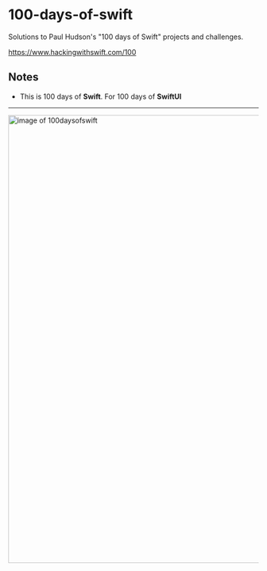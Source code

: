 # 100-days-of-swift

Solutions to Paul Hudson's "100 days of Swift" projects and challenges.

https://www.hackingwithswift.com/100


## Notes
- This is 100 days of **Swift**. For 100 days of **SwiftUI** 

---

<img src="https://i.ytimg.com/vi/RB5nWzdl-b8/maxresdefault.jpg" alt="image of 100daysofswift" width="900"/>
